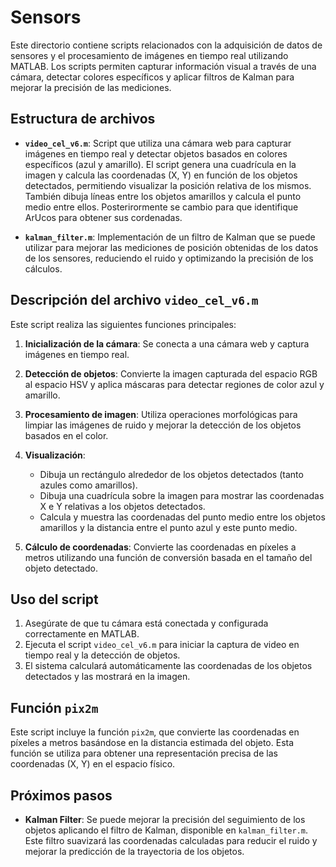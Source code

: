 # Sensors

Este directorio contiene scripts relacionados con la adquisición de datos de sensores y el procesamiento de imágenes en tiempo real utilizando MATLAB. Los scripts permiten capturar información visual a través de una cámara, detectar colores específicos y aplicar filtros de Kalman para mejorar la precisión de las mediciones.

## Estructura de archivos

- **`video_cel_v6.m`**: Script que utiliza una cámara web para capturar imágenes en tiempo real y detectar objetos basados en colores específicos (azul y amarillo). El script genera una cuadrícula en la imagen y calcula las coordenadas (X, Y) en función de los objetos detectados, permitiendo visualizar la posición relativa de los mismos. También dibuja líneas entre los objetos amarillos y calcula el punto medio entre ellos. Posterirormente se cambio para que identifique ArUcos para obtener sus cordenadas.
  
- **`kalman_filter.m`**: Implementación de un filtro de Kalman que se puede utilizar para mejorar las mediciones de posición obtenidas de los datos de los sensores, reduciendo el ruido y optimizando la precisión de los cálculos.

## Descripción del archivo `video_cel_v6.m`

Este script realiza las siguientes funciones principales:

1. **Inicialización de la cámara**: Se conecta a una cámara web y captura imágenes en tiempo real.
   
2. **Detección de objetos**: Convierte la imagen capturada del espacio RGB al espacio HSV y aplica máscaras para detectar regiones de color azul y amarillo.
   
3. **Procesamiento de imagen**: Utiliza operaciones morfológicas para limpiar las imágenes de ruido y mejorar la detección de los objetos basados en el color.

4. **Visualización**:
   - Dibuja un rectángulo alrededor de los objetos detectados (tanto azules como amarillos).
   - Dibuja una cuadrícula sobre la imagen para mostrar las coordenadas X e Y relativas a los objetos detectados.
   - Calcula y muestra las coordenadas del punto medio entre los objetos amarillos y la distancia entre el punto azul y este punto medio.
   
5. **Cálculo de coordenadas**: Convierte las coordenadas en píxeles a metros utilizando una función de conversión basada en el tamaño del objeto detectado.

## Uso del script

1. Asegúrate de que tu cámara está conectada y configurada correctamente en MATLAB.
2. Ejecuta el script `video_cel_v6.m` para iniciar la captura de video en tiempo real y la detección de objetos.
3. El sistema calculará automáticamente las coordenadas de los objetos detectados y las mostrará en la imagen.

## Función `pix2m`

Este script incluye la función `pix2m`, que convierte las coordenadas en píxeles a metros basándose en la distancia estimada del objeto. Esta función se utiliza para obtener una representación precisa de las coordenadas (X, Y) en el espacio físico.

## Próximos pasos

- **Kalman Filter**: Se puede mejorar la precisión del seguimiento de los objetos aplicando el filtro de Kalman, disponible en `kalman_filter.m`. Este filtro suavizará las coordenadas calculadas para reducir el ruido y mejorar la predicción de la trayectoria de los objetos.

